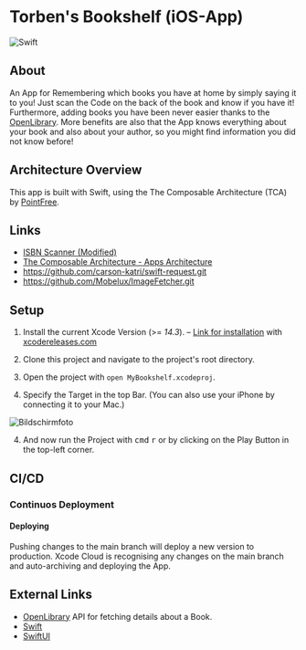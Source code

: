 # Torben's Bookshelf (iOS-App)
![Swift](https://img.shields.io/badge/Swift-5.6-brightgreen)

## About

An App for Remembering which books you have at home by simply saying it to you! Just scan the Code on the back of the book and know if you have it! Furthermore, adding books you have been never easier thanks to the [OpenLibrary](https://openlibrary.org). More benefits are also that the App knows everything about your book and also about your author, so you might find information you did not know before!

## Architecture Overview

This app is built with Swift, using the The Composable Architecture (TCA) by [PointFree](https://www.pointfree.co).

## Links

- [ISBN Scanner (Modified)](https://github.com/tkoehlerlg/SwiftCodeScanner.git)
- [The Composable Architecture - Apps Architecture](https://github.com/pointfreeco/swift-composable-architecture.git)
- https://github.com/carson-katri/swift-request.git
- https://github.com/Mobelux/ImageFetcher.git

## Setup

1. Install the current Xcode Version (>= *14.3*). – [Link for installation](https://developer.apple.com/services-account/download?path=/Developer_Tools/Xcode_14.3/Xcode_14.3.xip) with [xcodereleases.com](https://xcodereleases.com)

2. Clone this project and navigate to the project's root directory.

3. Open the project with `open MyBookshelf.xcodeproj`.

4. Specify the Target in the top Bar. (You can also use your iPhone by connecting it to your Mac.) 
 
![Bildschirmfoto](https://github.com/tkoehlerlg/TorbensBookshelf/assets/62466714/661be652-cf9b-4d38-813d-4a70bec668df)

4. And now run the Project with <kbd>cmd</kbd> <kbd>r</kbd> or by clicking on the Play Button in the top-left corner.

## CI/CD

### Continuos Deployment

#### Deploying

Pushing changes to the main branch will deploy a new version to production. Xcode Cloud is recognising any changes on the main branch and auto-archiving and deploying the App.

## External Links

- [OpenLibrary](https://openlibrary.org) API for fetching details about a Book.
- [Swift](https://swift.org/)
- [SwiftUI](https://developer.apple.com/xcode/swiftui/)

